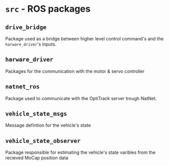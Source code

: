 # `src` - ROS packages
## `drive_bridge`
Package used as a bridge between higher level control command's and the `harware_driver`'s inputs.
## `harware_driver`
Packages for the communication with the motor & servo controller
## `natnet_ros`
Package used to communicate with the OptiTrack server trough NatNet.
## `vehicle_state_msgs`
Message defintion for the vehicle's state
## `vehicle_state_observer`
Package responsible for estimating the vehicle's state varibles from the recieved MoCap position data